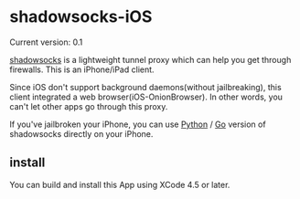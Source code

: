 shadowsocks-iOS
===========

Current version: 0.1

[shadowsocks](https://github.com/clowwindy/shadowsocks) is a lightweight tunnel proxy which can help you get through
 firewalls. This is an iPhone/iPad client.

Since iOS don't support background daemons(without jailbreaking), this client integrated a web browser(iOS-OnionBrowser).
In other words, you can't let other apps go through this proxy.

If you've jailbroken your iPhone, you can use [Python](https://github.com/clowwindy/shadowsocks) /
[Go](https://github.com/shadowsocks/shadowsocks-go) version of shadowsocks directly on your iPhone.

install
-----------

You can build and install this App using XCode 4.5 or later.

